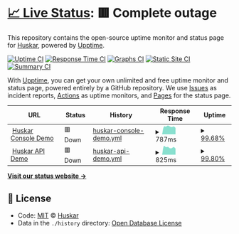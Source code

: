 # [📈 Live Status](https://huskar-org.github.io/uptime): <!--live status--> **🟥 Complete outage**

This repository contains the open-source uptime monitor and status page for [Huskar](https://huskar.org), powered by [Upptime](https://github.com/upptime/upptime).

[![Uptime CI](https://github.com/koj-co/upptime/workflows/Uptime%20CI/badge.svg)](https://github.com/koj-co/upptime/actions?query=workflow%3A%22Uptime+CI%22)
[![Response Time CI](https://github.com/koj-co/upptime/workflows/Response%20Time%20CI/badge.svg)](https://github.com/koj-co/upptime/actions?query=workflow%3A%22Response+Time+CI%22)
[![Graphs CI](https://github.com/koj-co/upptime/workflows/Graphs%20CI/badge.svg)](https://github.com/koj-co/upptime/actions?query=workflow%3A%22Graphs+CI%22)
[![Static Site CI](https://github.com/koj-co/upptime/workflows/Static%20Site%20CI/badge.svg)](https://github.com/koj-co/upptime/actions?query=workflow%3A%22Static+Site+CI%22)
[![Summary CI](https://github.com/koj-co/upptime/workflows/Summary%20CI/badge.svg)](https://github.com/koj-co/upptime/actions?query=workflow%3A%22Summary+CI%22)

With [Upptime](https://upptime.js.org), you can get your own unlimited and free uptime monitor and status page, powered entirely by a GitHub repository. We use [Issues](https://github.com/huskar-org/uptime/issues) as incident reports, [Actions](https://github.com/huskar-org/uptime/actions) as uptime monitors, and [Pages](https://huskar-org.github.io/uptime) for the status page.

<!--start: status pages-->
<!-- This summary is generated by Upptime (https://github.com/upptime/upptime) -->
<!-- Do not edit this manually, your changes will be overwritten -->
<!-- prettier-ignore -->
| URL | Status | History | Response Time | Uptime |
| --- | ------ | ------- | ------------- | ------ |
| <img alt="" src="https://favicons.githubusercontent.com/demo.huskar.org" height="13"> [Huskar Console Demo](https://demo.huskar.org) | 🟥 Down | [huskar-console-demo.yml](https://github.com/huskar-org/uptime/commits/master/history/huskar-console-demo.yml) | <details><summary><img alt="Response time graph" src="./graphs/huskar-console-demo/response-time-week.png" height="20"> 787ms</summary><br><a href="https://huskar-org.github.io/uptime/history/huskar-console-demo"><img alt="Response time 730" src="https://img.shields.io/endpoint?url=https%3A%2F%2Fraw.githubusercontent.com%2Fhuskar-org%2Fuptime%2Fmaster%2Fapi%2Fhuskar-console-demo%2Fresponse-time.json"></a><br><a href="https://huskar-org.github.io/uptime/history/huskar-console-demo"><img alt="24-hour response time 796" src="https://img.shields.io/endpoint?url=https%3A%2F%2Fraw.githubusercontent.com%2Fhuskar-org%2Fuptime%2Fmaster%2Fapi%2Fhuskar-console-demo%2Fresponse-time-day.json"></a><br><a href="https://huskar-org.github.io/uptime/history/huskar-console-demo"><img alt="7-day response time 787" src="https://img.shields.io/endpoint?url=https%3A%2F%2Fraw.githubusercontent.com%2Fhuskar-org%2Fuptime%2Fmaster%2Fapi%2Fhuskar-console-demo%2Fresponse-time-week.json"></a><br><a href="https://huskar-org.github.io/uptime/history/huskar-console-demo"><img alt="30-day response time 741" src="https://img.shields.io/endpoint?url=https%3A%2F%2Fraw.githubusercontent.com%2Fhuskar-org%2Fuptime%2Fmaster%2Fapi%2Fhuskar-console-demo%2Fresponse-time-month.json"></a><br><a href="https://huskar-org.github.io/uptime/history/huskar-console-demo"><img alt="1-year response time 730" src="https://img.shields.io/endpoint?url=https%3A%2F%2Fraw.githubusercontent.com%2Fhuskar-org%2Fuptime%2Fmaster%2Fapi%2Fhuskar-console-demo%2Fresponse-time-year.json"></a></details> | <details><summary><a href="https://huskar-org.github.io/uptime/history/huskar-console-demo">99.68%</a></summary><a href="https://huskar-org.github.io/uptime/history/huskar-console-demo"><img alt="All-time uptime 99.68%" src="https://img.shields.io/endpoint?url=https%3A%2F%2Fraw.githubusercontent.com%2Fhuskar-org%2Fuptime%2Fmaster%2Fapi%2Fhuskar-console-demo%2Fuptime.json"></a><br><a href="https://huskar-org.github.io/uptime/history/huskar-console-demo"><img alt="24-hour uptime 99.68%" src="https://img.shields.io/endpoint?url=https%3A%2F%2Fraw.githubusercontent.com%2Fhuskar-org%2Fuptime%2Fmaster%2Fapi%2Fhuskar-console-demo%2Fuptime-day.json"></a><br><a href="https://huskar-org.github.io/uptime/history/huskar-console-demo"><img alt="7-day uptime 99.68%" src="https://img.shields.io/endpoint?url=https%3A%2F%2Fraw.githubusercontent.com%2Fhuskar-org%2Fuptime%2Fmaster%2Fapi%2Fhuskar-console-demo%2Fuptime-week.json"></a><br><a href="https://huskar-org.github.io/uptime/history/huskar-console-demo"><img alt="30-day uptime 99.68%" src="https://img.shields.io/endpoint?url=https%3A%2F%2Fraw.githubusercontent.com%2Fhuskar-org%2Fuptime%2Fmaster%2Fapi%2Fhuskar-console-demo%2Fuptime-month.json"></a><br><a href="https://huskar-org.github.io/uptime/history/huskar-console-demo"><img alt="1-year uptime 99.68%" src="https://img.shields.io/endpoint?url=https%3A%2F%2Fraw.githubusercontent.com%2Fhuskar-org%2Fuptime%2Fmaster%2Fapi%2Fhuskar-console-demo%2Fuptime-year.json"></a></details>
| <img alt="" src="https://favicons.githubusercontent.com/api.demo.huskar.org" height="13"> [Huskar API Demo](https://api.demo.huskar.org/api/health_check) | 🟥 Down | [huskar-api-demo.yml](https://github.com/huskar-org/uptime/commits/master/history/huskar-api-demo.yml) | <details><summary><img alt="Response time graph" src="./graphs/huskar-api-demo/response-time-week.png" height="20"> 825ms</summary><br><a href="https://huskar-org.github.io/uptime/history/huskar-api-demo"><img alt="Response time 733" src="https://img.shields.io/endpoint?url=https%3A%2F%2Fraw.githubusercontent.com%2Fhuskar-org%2Fuptime%2Fmaster%2Fapi%2Fhuskar-api-demo%2Fresponse-time.json"></a><br><a href="https://huskar-org.github.io/uptime/history/huskar-api-demo"><img alt="24-hour response time 816" src="https://img.shields.io/endpoint?url=https%3A%2F%2Fraw.githubusercontent.com%2Fhuskar-org%2Fuptime%2Fmaster%2Fapi%2Fhuskar-api-demo%2Fresponse-time-day.json"></a><br><a href="https://huskar-org.github.io/uptime/history/huskar-api-demo"><img alt="7-day response time 825" src="https://img.shields.io/endpoint?url=https%3A%2F%2Fraw.githubusercontent.com%2Fhuskar-org%2Fuptime%2Fmaster%2Fapi%2Fhuskar-api-demo%2Fresponse-time-week.json"></a><br><a href="https://huskar-org.github.io/uptime/history/huskar-api-demo"><img alt="30-day response time 744" src="https://img.shields.io/endpoint?url=https%3A%2F%2Fraw.githubusercontent.com%2Fhuskar-org%2Fuptime%2Fmaster%2Fapi%2Fhuskar-api-demo%2Fresponse-time-month.json"></a><br><a href="https://huskar-org.github.io/uptime/history/huskar-api-demo"><img alt="1-year response time 733" src="https://img.shields.io/endpoint?url=https%3A%2F%2Fraw.githubusercontent.com%2Fhuskar-org%2Fuptime%2Fmaster%2Fapi%2Fhuskar-api-demo%2Fresponse-time-year.json"></a></details> | <details><summary><a href="https://huskar-org.github.io/uptime/history/huskar-api-demo">99.80%</a></summary><a href="https://huskar-org.github.io/uptime/history/huskar-api-demo"><img alt="All-time uptime 84.83%" src="https://img.shields.io/endpoint?url=https%3A%2F%2Fraw.githubusercontent.com%2Fhuskar-org%2Fuptime%2Fmaster%2Fapi%2Fhuskar-api-demo%2Fuptime.json"></a><br><a href="https://huskar-org.github.io/uptime/history/huskar-api-demo"><img alt="24-hour uptime 99.80%" src="https://img.shields.io/endpoint?url=https%3A%2F%2Fraw.githubusercontent.com%2Fhuskar-org%2Fuptime%2Fmaster%2Fapi%2Fhuskar-api-demo%2Fuptime-day.json"></a><br><a href="https://huskar-org.github.io/uptime/history/huskar-api-demo"><img alt="7-day uptime 99.80%" src="https://img.shields.io/endpoint?url=https%3A%2F%2Fraw.githubusercontent.com%2Fhuskar-org%2Fuptime%2Fmaster%2Fapi%2Fhuskar-api-demo%2Fuptime-week.json"></a><br><a href="https://huskar-org.github.io/uptime/history/huskar-api-demo"><img alt="30-day uptime 99.80%" src="https://img.shields.io/endpoint?url=https%3A%2F%2Fraw.githubusercontent.com%2Fhuskar-org%2Fuptime%2Fmaster%2Fapi%2Fhuskar-api-demo%2Fuptime-month.json"></a><br><a href="https://huskar-org.github.io/uptime/history/huskar-api-demo"><img alt="1-year uptime 84.83%" src="https://img.shields.io/endpoint?url=https%3A%2F%2Fraw.githubusercontent.com%2Fhuskar-org%2Fuptime%2Fmaster%2Fapi%2Fhuskar-api-demo%2Fuptime-year.json"></a></details>

<!--end: status pages-->

[**Visit our status website →**](https://huskar-org.github.io/uptime)

## 📄 License

- Code: [MIT](./LICENSE) © [Huskar](https://huskar.org)
- Data in the `./history` directory: [Open Database License](https://opendatacommons.org/licenses/odbl/1-0/)
